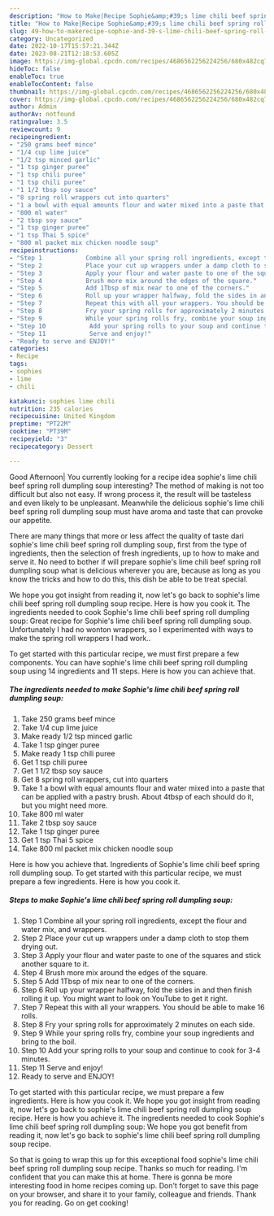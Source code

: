 ```yaml
---
description: "How to Make|Recipe Sophie&amp;#39;s lime chili beef spring roll dumpling soup {That is Special"
title: "How to Make|Recipe Sophie&amp;#39;s lime chili beef spring roll dumpling soup {That is Special"
slug: 49-how-to-makerecipe-sophie-and-39-s-lime-chili-beef-spring-roll-dumpling-soup-that-is-special
category: Uncategorized
date: 2022-10-17T15:57:21.344Z
date: 2023-08-21T12:18:53.605Z
image: https://img-global.cpcdn.com/recipes/4686562256224256/680x482cq70/sophies-lime-chili-beef-spring-roll-dumpling-soup-recipe-main-photo.jpg
hideToc: false
enableToc: true
enableTocContent: false
thumbnail: https://img-global.cpcdn.com/recipes/4686562256224256/680x482cq70/sophies-lime-chili-beef-spring-roll-dumpling-soup-recipe-main-photo.jpg
cover: https://img-global.cpcdn.com/recipes/4686562256224256/680x482cq70/sophies-lime-chili-beef-spring-roll-dumpling-soup-recipe-main-photo.jpg
author: Admin
authorAv: notfound
ratingvalue: 3.5
reviewcount: 9
recipeingredient:
- "250 grams beef mince"
- "1/4 cup lime juice"
- "1/2 tsp minced garlic"
- "1 tsp ginger puree"
- "1 tsp chili puree"
- "1 tsp chili puree"
- "1 1/2 tbsp soy sauce"
- "8 spring roll wrappers cut into quarters"
- "1 a bowl with equal amounts flour and water mixed into a paste that can be applied with a pastry brush About 4tbsp of each should do it but you might need more"
- "800 ml water"
- "2 tbsp soy sauce"
- "1 tsp ginger puree"
- "1 tsp Thai 5 spice"
- "800 ml packet mix chicken noodle soup"
recipeinstructions:
- "Step 1            Combine all your spring roll ingredients, except the flour and water mix, and wrappers."
- "Step 2            Place your cut up wrappers under a damp cloth to stop them drying out."
- "Step 3            Apply your flour and water paste to one of the squares and stick another square to it."
- "Step 4            Brush more mix around the edges of the square."
- "Step 5            Add 1Tbsp of mix near to one of the corners."
- "Step 6            Roll up your wrapper halfway, fold the sides in and then finish rolling it up. You might want to look on YouTube to get it right."
- "Step 7            Repeat this with all your wrappers. You should be able to make 16 rolls."
- "Step 8            Fry your spring rolls for approximately 2 minutes on each side."
- "Step 9            While your spring rolls fry, combine your soup ingredients and bring to the boil."
- "Step 10            Add your spring rolls to your soup and continue to cook for 3-4 minutes."
- "Step 11            Serve and enjoy!"
- "Ready to serve and ENJOY!"
categories:
- Recipe
tags:
- sophies
- lime
- chili

katakunci: sophies lime chili 
nutrition: 235 calories
recipecuisine: United Kingdom
preptime: "PT22M"
cooktime: "PT39M"
recipeyield: "3"
recipecategory: Dessert

---
```



Good Afternoon| You currently looking for a recipe idea sophie&#39;s lime chili beef spring roll dumpling soup interesting? The method of making is not too difficult but also not easy. If wrong process it, the result will be tasteless and even likely to be unpleasant. Meanwhile the delicious sophie&#39;s lime chili beef spring roll dumpling soup must have aroma and taste that can provoke our appetite.






There are many things that more or less affect the quality of taste dari sophie&#39;s lime chili beef spring roll dumpling soup, first from the type of ingredients, then the selection of fresh ingredients, up to how to make and serve it. No need to bother if will prepare sophie&#39;s lime chili beef spring roll dumpling soup what is delicious wherever you are, because as long as you know the tricks and how to do this, this dish be able to be treat special.


We hope you got insight from reading it, now let&#39;s go back to sophie&#39;s lime chili beef spring roll dumpling soup recipe. Here is how you cook it. The ingredients needed to cook Sophie&#39;s lime chili beef spring roll dumpling soup: Great recipe for Sophie&#39;s lime chili beef spring roll dumpling soup. Unfortunately I had no wonton wrappers, so I experimented with ways to make the spring roll wrappers I had work..


To get started with this particular recipe, we must first prepare a few components. You can have sophie&#39;s lime chili beef spring roll dumpling soup using 14 ingredients and 11 steps. Here is how you can achieve that.

<!--inarticleads1-->

##### The ingredients needed to make Sophie&#39;s lime chili beef spring roll dumpling soup:

1. Take 250 grams beef mince
1. Take 1/4 cup lime juice
1. Make ready 1/2 tsp minced garlic
1. Take 1 tsp ginger puree
1. Make ready 1 tsp chili puree
1. Get 1 tsp chili puree
1. Get 1 1/2 tbsp soy sauce
1. Get 8 spring roll wrappers, cut into quarters
1. Take 1 a bowl with equal amounts flour and water mixed into a paste that can be applied with a pastry brush. About 4tbsp of each should do it, but you might need more.
1. Take 800 ml water
1. Take 2 tbsp soy sauce
1. Take 1 tsp ginger puree
1. Get 1 tsp Thai 5 spice
1. Take 800 ml packet mix chicken noodle soup


Here is how you achieve that. Ingredients of Sophie&#39;s lime chili beef spring roll dumpling soup. To get started with this particular recipe, we must prepare a few ingredients. Here is how you cook it. 

<!--inarticleads2-->

##### Steps to make Sophie&#39;s lime chili beef spring roll dumpling soup:

1. Step 1            Combine all your spring roll ingredients, except the flour and water mix, and wrappers.
1. Step 2            Place your cut up wrappers under a damp cloth to stop them drying out.
1. Step 3            Apply your flour and water paste to one of the squares and stick another square to it.
1. Step 4            Brush more mix around the edges of the square.
1. Step 5            Add 1Tbsp of mix near to one of the corners.
1. Step 6            Roll up your wrapper halfway, fold the sides in and then finish rolling it up. You might want to look on YouTube to get it right.
1. Step 7            Repeat this with all your wrappers. You should be able to make 16 rolls.
1. Step 8            Fry your spring rolls for approximately 2 minutes on each side.
1. Step 9            While your spring rolls fry, combine your soup ingredients and bring to the boil.
1. Step 10            Add your spring rolls to your soup and continue to cook for 3-4 minutes.
1. Step 11            Serve and enjoy!
1. Ready to serve and ENJOY!

To get started with this particular recipe, we must prepare a few ingredients. Here is how you cook it. We hope you got insight from reading it, now let&#39;s go back to sophie&#39;s lime chili beef spring roll dumpling soup recipe. Here is how you achieve it. The ingredients needed to cook Sophie&#39;s lime chili beef spring roll dumpling soup: We hope you got benefit from reading it, now let&#39;s go back to sophie&#39;s lime chili beef spring roll dumpling soup recipe. 

So that is going to wrap this up for this exceptional food sophie&#39;s lime chili beef spring roll dumpling soup recipe. Thanks so much for reading. I'm confident that you can make this at home. There is gonna be more interesting food in home recipes coming up. Don't forget to save this page on your browser, and share it to your family, colleague and friends. Thank you for reading. Go on get cooking!

